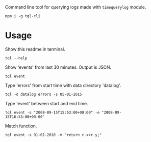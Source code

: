 Command line tool for querying logs made with `timequerylog` module.

`npm i -g tql-cli`

# Usage

Show this readme in terminal.

```shell
tql --help
```

Show 'events' from last 30 minutes. Output is JSON.

```shell
tql event
```

Type 'errors' from start time with data directory 'datalog'.

```shell
tql -d datalog errors -s 05-01-2015
```

Type 'event' between start and end time.

```shell
tql event -s "2008-09-15T15:53:00+00:00" -e "2008-09-15T16:53:00+00:00"
```

Match function.

```shell
tql event -s 01-01-2010 -m "return r.x>r.y;"
```

